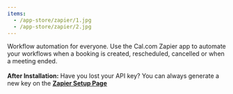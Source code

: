 ```yaml
---
items:
  - /app-store/zapier/1.jpg
  - /app-store/zapier/2.jpg
---
```


Workflow automation for everyone. Use the Cal.com Zapier app to automate your workflows when a booking is created, rescheduled, cancelled or when a meeting ended.<br /><br />**After Installation:** Have you lost your API key? You can always generate a new key on the <a href="/apps/zapier/setup">**<ins>Zapier Setup Page</ins>**</a>
